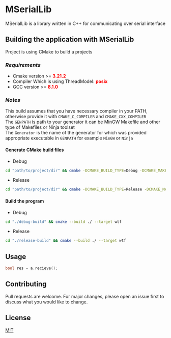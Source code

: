 # MSerialLib


MSerialLib is a library written in C++ for communicating over serial interface

## Building the application with MSerialLib

Project is using CMake to build a projects

### *Requirements*

* Cmake version >= <span style="color:red; font-weight: bold">3.21.2</a><span>
* Compiler Which is using ThreadModel: <span style="color:red; font-weight: bold">posix</span>
* GCC version >= <span style="color:red; font-weight: bold">8.1.0</a><span>
### *Notes*
  This build assumes that you have necessary compiler in your PATH, otherwise provide it with ```CMAKE_C_COMPILER``` and ```CMAKE_CXX_COMPILER```\
  The ```GENPATH``` is path to your generator it can be MinGW Makefile and other type of Makefiles or Ninja toolset\
The ```Generator``` is the name of the generator for which was provided appropriate executable in ```GENPATH``` for example ```MinGW``` or ```Ninja```
#### Generate CMake build files 
* Debug
```bash
cd "path/to/project/dir" && cmake -DCMAKE_BUILD_TYPE=Debug -DCMAKE_MAKE_PROGRAM="GENPATH" -G Generator -S ./ -B ./debug-build
```
* Release
```bash
cd "path/to/project/dir" && cmake -DCMAKE_BUILD_TYPE=Release -DCMAKE_MAKE_PROGRAM="GENPATH" -G Generator -S ./ -B ./release-build
```
#### Build the program
* Debug
```bash
cd "./debug-build" && cmake --build ./ --target wtf
```
* Release
```bash
cd "./release-build" && cmake --build ./ --target wtf
```

## Usage

```c++
bool res = a.recieve();
```

## Contributing

Pull requests are welcome. For major changes, please open an issue first
to discuss what you would like to change.

## License

[MIT](https://choosealicense.com/licenses/mit/)